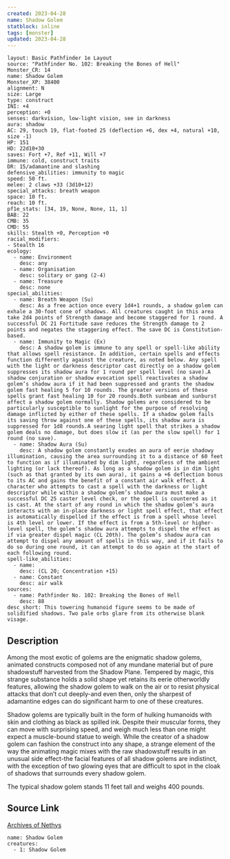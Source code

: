 ```yaml
---
created: 2023-04-28
name: Shadow Golem
statblock: inline
tags: [monster]
updated: 2023-04-28
---
```

```statblock
layout: Basic Pathfinder 1e Layout
source: "Pathfinder No. 102: Breaking the Bones of Hell"
Monster_CR: 14
name: Shadow Golem
Monster_XP: 38400
alignment: N
size: Large
type: construct
INI: +4
perception: +0
senses: darkvision, low-light vision, see in darkness
aura: shadow
AC: 29, touch 19, flat-footed 25 (deflection +6, dex +4, natural +10, size -1)
HP: 151
HD: 22d10+30
saves: Fort +7, Ref +11, Will +7
immune: cold, construct traits
DR: 15/adamantine and slashing
defensive_abilities: immunity to magic
speed: 50 ft.
melee: 2 claws +33 (3d10+12)
special_attacks: breath weapon
space: 10 ft.
reach: 10 ft.
pf1e_stats: [34, 19, None, None, 11, 1]
BAB: 22
CMB: 35
CMD: 55
skills: Stealth +0, Perception +0
racial_modifiers:
- Stealth 16
ecology:
  - name: Environment
    desc: any
  - name: Organisation
    desc: solitary or gang (2-4)
  - name: Treasure
    desc: none
special_abilities:
  - name: Breath Weapon (Su)
    desc: As a free action once every 1d4+1 rounds, a shadow golem can exhale a 30-foot cone of shadows. All creatures caught in this area take 2d4 points of Strength damage and become staggered for 1 round. A successful DC 21 Fortitude save reduces the Strength damage to 2 points and negates the staggering effect. The save DC is Constitution-based.
  - name: Immunity to Magic (Ex)
    desc: A shadow golem is immune to any spell or spell-like ability that allows spell resistance. In addition, certain spells and effects function differently against the creature, as noted below. Any spell with the light or darkness descriptor cast directly on a shadow golem suppresses its shadow aura for 1 round per spell level (no save).A shadow conjuration or shadow evocation spell reactivates a shadow golem’s shadow aura if it had been suppressed and grants the shadow golem fast healing 5 for 10 rounds. The greater versions of these spells grant fast healing 10 for 20 rounds.Both sunbeam and sunburst affect a shadow golem normally. Shadow golems are considered to be particularly susceptible to sunlight for the purpose of resolving damage inflicted by either of these spells. If a shadow golem fails its saving throw against one of these spells, its shadow aura is suppressed for 1d8 rounds.A searing light spell that strikes a shadow golem deals no damage, but does slow it (as per the slow spell) for 1 round (no save).
  - name: Shadow Aura (Su)
    desc: A shadow golem constantly exudes an aura of eerie shadowy illumination, causing the area surrounding it to a distance of 60 feet to function as if illuminated by dim light, regardless of the ambient lighting (or lack thereof). As long as a shadow golem is in dim light (such as that granted by its own aura), it gains a +6 deflection bonus to its AC and gains the benefit of a constant air walk effect. A character who attempts to cast a spell with the darkness or light descriptor while within a shadow golem’s shadow aura must make a successful DC 25 caster level check, or the spell is countered as it is cast. At the start of any round in which the shadow golem’s aura interacts with an in-place darkness or light spell effect, that effect is automatically dispelled if the effect is from a spell whose level is 4th level or lower. If the effect is from a 5th-level or higher-level spell, the golem’s shadow aura attempts to dispel the effect as if via greater dispel magic (CL 20th). The golem’s shadow aura can attempt to dispel any amount of spells in this way, and if it fails to do so during one round, it can attempt to do so again at the start of each following round.
spell-like_abilities:
  - name:
    desc: (CL 20; Concentration +15)
  - name: Constant
    desc: air walk
sources:
  - name: Pathfinder No. 102: Breaking the Bones of Hell
    desc: 88
desc_short: This towering humanoid figure seems to be made of solidified shadows. Two pale orbs glare from its otherwise blank visage.
```
## Description
Among the most exotic of golems are the enigmatic shadow golems, animated constructs composed not of any mundane material but of pure shadowstuff harvested from the Shadow Plane. Tempered by magic, this strange substance holds a solid shape yet retains its eerie otherworldly features, allowing the shadow golem to walk on the air or to resist physical attacks that don’t cut deeply-and even then, only the sharpest of adamantine edges can do significant harm to one of these creatures.

Shadow golems are typically built in the form of hulking humanoids with skin and clothing as black as spilled ink. Despite their muscular forms, they can move with surprising speed, and weigh much less than one might expect a muscle-bound statue to weigh. While the creator of a shadow golem can fashion the construct into any shape, a strange element of the way the animating magic mixes with the raw shadowstuff results in an unusual side effect-the facial features of all shadow golems are indistinct, with the exception of two glowing eyes that are difficult to spot in the cloak of shadows that surrounds every shadow golem.

The typical shadow golem stands 11 feet tall and weighs 400 pounds.
## Source Link
[Archives of Nethys](https://aonprd.com/MonsterDisplay.aspx?ItemName=Shadow%20Golem)
```encounter-table
name: Shadow Golem
creatures:
  - 1: Shadow Golem
```
